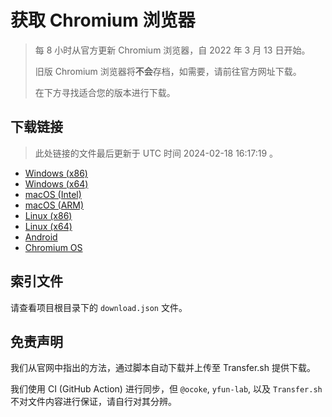 # 获取 Chromium 浏览器

> 每 8 小时从官方更新 Chromium 浏览器，自 2022 年 3 月 13 日开始。
> 
> 旧版 Chromium 浏览器将**不会**存档，如需要，请前往官方网址下载。
>
> 在下方寻找适合您的版本进行下载。

## 下载链接

> 此处链接的文件最后更新于 UTC 时间 2024-02-18 16:17:19
。

- [Windows (x86)](https://transfer.sh/Ka81e4rGxa/Win.zip)
- [Windows (x64)](https://transfer.sh/UhFhXXtk7l/Win_x64.zip)
- [macOS (Intel)](https://transfer.sh/2xAm78PYeh/Mac.zip)
- [macOS (ARM)](https://transfer.sh/HfX1vxj5hK/Mac_Arm.zip)
- [Linux (x86)](https://transfer.sh/UBaCvnq8zY/Linux.zip)
- [Linux (x64)](https://transfer.sh/PLV2nJuHfu/Linux_x64.zip)
- [Android](https://transfer.sh/UTKrzcqoF8/Android.zip)
- [Chromium OS](https://transfer.sh/ycLFotltaI/Linux_ChromiumOS_Full.zip)

## 索引文件

请查看项目根目录下的 `download.json` 文件。

## 免责声明

我们从官网中指出的方法，通过脚本自动下载并上传至 Transfer.sh 提供下载。

我们使用 CI (GitHub Action) 进行同步，但 `@ocoke`, `yfun-lab`, 以及 `Transfer.sh` 不对文件内容进行保证，请自行对其分辨。
